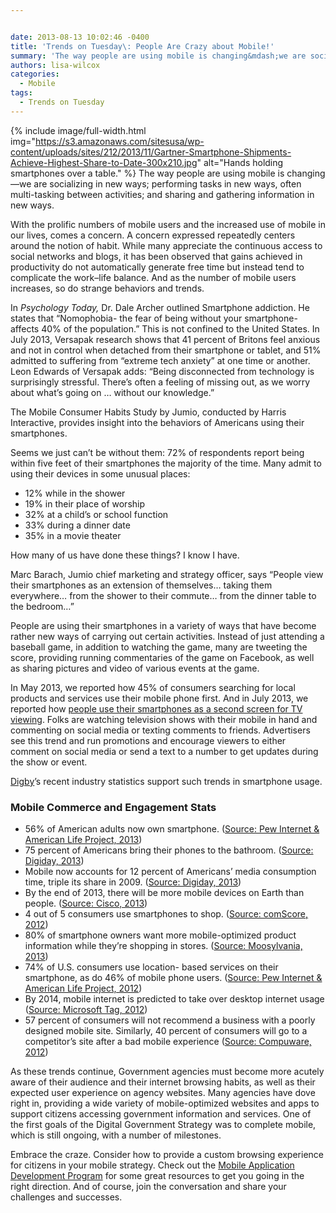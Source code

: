 ```yaml
---


date: 2013-08-13 10:02:46 -0400
title: 'Trends on Tuesday\: People Are Crazy about Mobile!'
summary: 'The way people are using mobile is changing&mdash;we are socializing in new ways; performing tasks in new ways, often multi-tasking between activities; and sharing and gathering information in new ways. With the prolific numbers of mobile users and the increased use of mobile in our lives, comes'
authors: lisa-wilcox
categories:
  - Mobile
tags:
  - Trends on Tuesday
---
```


{% include image/full-width.html img="https://s3.amazonaws.com/sitesusa/wp-content/uploads/sites/212/2013/11/Gartner-Smartphone-Shipments-Achieve-Highest-Share-to-Date-300x210.jpg" alt="Hands holding smartphones over a table." %}
The way people are using mobile is changing—we are socializing in new ways; performing tasks in new ways, often multi-tasking between activities; and sharing and gathering information in new ways.

With the prolific numbers of mobile users and the increased use of mobile in our lives, comes a concern. A concern expressed repeatedly centers around the notion of habit. While many appreciate the continuous access to social networks and blogs, it has been observed that gains achieved in productivity do not automatically generate free time but instead tend to complicate the work–life balance.  And as the number of mobile users increases, so do strange behaviors and trends.

In _Psychology Today,_ Dr. Dale Archer outlined Smartphone addiction. He states that “Nomophobia- the fear of being without your smartphone- affects 40% of the population.”  This is not confined to the United States. In July 2013, Versapak research shows that 41 percent of Britons feel anxious and not in control when detached from their smartphone or tablet, and 51% admitted to suffering from &#8220;extreme tech anxiety&#8221; at one time or another. Leon Edwards of Versapak adds: &#8220;Being disconnected from technology is surprisingly stressful. There&#8217;s often a feeling of missing out, as we worry about what&#8217;s going on … without our knowledge.&#8221;

The Mobile Consumer Habits Study by Jumio, conducted by Harris Interactive, provides insight into the behaviors of Americans using their smartphones.

Seems we just can’t be without them: 72% of respondents report being within five feet of their smartphones the majority of the time. Many admit to using their devices in some unusual places:

  * 12% while in the shower
  * 19% in their place of worship
  * 32% at a child’s or school function
  * 33% during a dinner date
  * 35% in a movie theater

How many of us have done these things? I know I have.

Marc Barach, Jumio chief marketing and strategy officer, says “People view their smartphones as an extension of themselves… taking them everywhere… from the shower to their commute… from the dinner table to the bedroom…”

People are using their smartphones in a variety of ways that have become rather new ways of carrying out certain activities. Instead of just attending a baseball game, in addition to watching the game, many are tweeting the score, providing running commentaries of the game on Facebook, as well as sharing pictures and video of various events at the game.

In May 2013, we reported how 45% of consumers searching for local products and services use their mobile phone first. And in July 2013, we reported how [people use their smartphones as a second screen for TV viewing](https://digitalgov.sites.usa.gov/2013/07/16/trends-on-tuesday-mobile-a-second-screen-for-tv-viewing/ "Trends on Tuesday: Mobile a “Second Screen” for TV Viewing"). Folks are watching television shows with their mobile in hand and commenting on social media or texting comments to friends. Advertisers see this trend and run promotions and encourage viewers to either comment on social media or send a text to a number to get updates during the show or event.

[Digby](http://www.digby.com/mobile-statistics/)’s recent industry statistics support such trends in smartphone usage.

### Mobile Commerce and Engagement Stats

  * 56% of American adults now own smartphone. ([Source: Pew Internet & American Life Project, 2013](http://pewinternet.org/Reports/2013/Smartphone-Ownership-2013/Findings.aspx))
  * 75 percent of Americans bring their phones to the bathroom. ([Source: Digiday, 2013](http://www.digiday.com/brands/15-stats-brands-should-know-about-mobile/?utm_source=Sailthru&utm_medium=email&utm_term=Digiday%20Brands%20Newsletter&utm_campaign=DD%20Brands%202.0))
  * Mobile now accounts for 12 percent of Americans’ media consumption time, triple its share in 2009. ([Source: Digiday, 2013](http://www.digiday.com/brands/15-stats-brands-should-know-about-mobile/?utm_source=Sailthru&utm_medium=email&utm_term=Digiday%20Brands%20Newsletter&utm_campaign=DD%20Brands%202.0))
  * By the end of 2013, there will be more mobile devices on Earth than people. ([Source: Cisco, 2013](http://mashable.com/2013/02/06/mobile-growth/))
  * 4 out of 5 consumers use smartphones to shop. ([Source: comScore, 2012](http://techcrunch.com/2012/09/19/comscore-4-out-of-5-smartphone-owners-use-device-to-shop-amazon-most-popular-mobile-retailer/))
  * 80% of smartphone owners want more mobile-optimized product information while they’re shopping in stores. ([Source: Moosylvania, 2013](http://www.internetretailer.com/2012/12/31/smartphone-owners-want-more-mobile-information-stores))
  * 74% of U.S. consumers use location- based services on their smartphone, as do 46% of mobile phone users. ([Source: Pew Internet & American Life Project, 2012](http://www.emarketer.com/Article.aspx?R=1009235&ecid=a6506033675d47f881651943c21c5ed4))
  * By 2014, mobile internet is predicted to take over desktop internet usage ([Source: Microsoft Tag, 2012](http://tag.microsoft.com/community/blog/t/the_growth_of_mobile_marketing_and_tagging.aspx))
  * 57 percent of consumers will not recommend a business with a poorly designed mobile site. Similarly, 40 percent of consumers will go to a competitor’s site after a bad mobile experience ([Source: Compuware, 2012](http://www.mobilemarketer.com/cms/news/content/13063.html))

As these trends continue, Government agencies must become more acutely aware of their audience and their internet browsing habits, as well as their expected user experience on agency websites. Many agencies have dove right in, providing a wide variety of mobile-optimized websites and apps to support citizens accessing government information and services. One of the first goals of the Digital Government Strategy was to complete mobile, which is still ongoing, with a number of milestones.

Embrace the craze. Consider how to provide a custom browsing experience for citizens in your mobile strategy. Check out the [Mobile Application Development Program](https://www.WHATEVER/resources/mobile-application-development-program/ "Mobile Application Development Program") for some great resources to get you going in the right direction. And of course, join the conversation and share your challenges and successes.